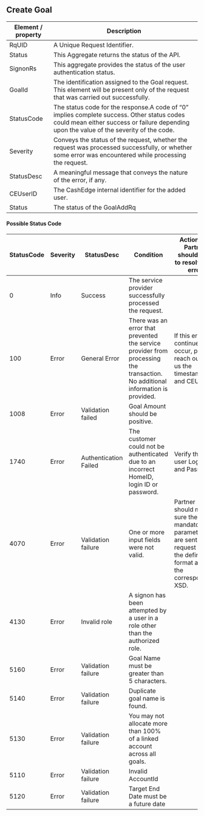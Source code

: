 ## Create Goal


|Element / property|Description|
|--- |--- |
|RqUID|A Unique Request Identifier.|
|Status|This Aggregate returns the status of the API.|
|SignonRs|This aggregate provides the status of the user authentication status.|
|GoalId|The identification assigned to the Goal request. This element will be present only of the request that was carried out successfully.|
|StatusCode|The status code for the response.A code of “0” implies complete success. Other status codes could mean either success or failure depending upon the value of the severity of the code.|
|Severity|Conveys the status of the request, whether the request was processed successfully, or whether some error was encountered while processing the request.|
|StatusDesc|A meaningful message that conveys the nature of the error, if any.|
|CEUserID|The CashEdge internal identifier for the added user.|
|Status|The status of the GoalAddRq|


#### Possible Status Code

|StatusCode|Severity|StatusDesc|Condition|Action API Partner should take to resolve the error|
|--- |--- |--- |--- |--- |
|0|Info|Success|The service provider successfully processed the request.||
|100|Error|General Error|There was an error that prevented the service provider from processing the transaction. No additional information is provided.|If this error continues to occur, please reach out to us the timestamp and CEUserId.|
|1008|Error|Validation failed|Goal Amount should be positive.||
|1740|Error|Authentication Failed|The customer could not be authenticated due to an incorrect HomeID, login ID or password.|Verify the user Login ID and Password|
|4070|Error|Validation failure|One or more input fields were not valid.|Partner should make sure the mandatory parameters are sent in the request and in the defined format as in the corresponding XSD.|
|4130|Error|Invalid role|A signon has been attempted by a user in a role other than the authorized role.||
|5160|Error|Validation failure|Goal Name must be greater than 5 characters.||
|5140|Error|Validation failure|Duplicate goal name is found.||
|5130|Error|Validation failure|You may not allocate more than 100% of a linked account across all goals.||
|5110|Error|Validation failure|Invalid AccountId||
|5120|Error|Validation failure|Target End Date must be a future date||
